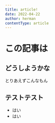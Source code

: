```yaml
---
title: article!
date: 2022-04-22
author: herman
contentType: article
---
```


# この記事は
## どうしようかな
とりあえずこんなもん
## テストテスト
- はい
- はい
